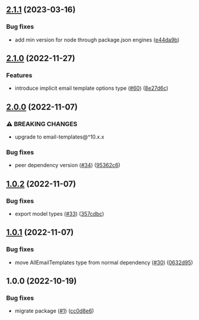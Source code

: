 ## [2.1.1](https://github.com/technology-studio/email-service-node-peer/compare/v2.1.0...v2.1.1) (2023-03-16)


### Bug fixes

* add min version for node through package.json engines ([e44da9b](https://github.com/technology-studio/email-service-node-peer/commit/e44da9b48eb1b32d59308ab4d9f14176f35dd11c))

## [2.1.0](https://github.com/technology-studio/email-service-node-peer/compare/v2.0.0...v2.1.0) (2022-11-27)


### Features

* introduce implicit email template options type ([#60](https://github.com/technology-studio/email-service-node-peer/issues/60)) ([8e27d6c](https://github.com/technology-studio/email-service-node-peer/commit/8e27d6c98d615e77a1ff29da17321ef02426899d))

## [2.0.0](https://github.com/technology-studio/email-service-node-peer/compare/v1.0.2...v2.0.0) (2022-11-07)


### ⚠ BREAKING CHANGES

* upgrade to email-templates@^10.x.x

### Bug fixes

* peer dependency version ([#34](https://github.com/technology-studio/email-service-node-peer/issues/34)) ([95362c6](https://github.com/technology-studio/email-service-node-peer/commit/95362c6c20b5d68224081cc959d2b300375c44e3))

## [1.0.2](https://github.com/technology-studio/email-service-node-peer/compare/v1.0.1...v1.0.2) (2022-11-07)


### Bug fixes

* export model types ([#33](https://github.com/technology-studio/email-service-node-peer/issues/33)) ([357cdbc](https://github.com/technology-studio/email-service-node-peer/commit/357cdbce3c5ba66c2ed9f0897e83153d08d7b594))

## [1.0.1](https://github.com/technology-studio/email-service-node-peer/compare/v1.0.0...v1.0.1) (2022-11-07)


### Bug fixes

* move AllEmailTemplates type from normal dependency ([#30](https://github.com/technology-studio/email-service-node-peer/issues/30)) ([0632d95](https://github.com/technology-studio/email-service-node-peer/commit/0632d95d46e3a4b025a6090f45b1d57656157e8c))

## 1.0.0 (2022-10-19)


### Bug fixes

* migrate package ([#1](https://github.com/technology-studio/email-service-node-peer/issues/1)) ([cc0d8e6](https://github.com/technology-studio/email-service-node-peer/commit/cc0d8e68c1f51a492ca2977f853772f51f4636f7))
